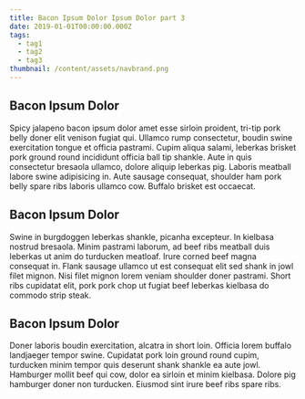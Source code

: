 ```yaml
---
title: Bacon Ipsum Dolor Ipsum Dolor part 3
date: 2019-01-01T00:00:00.000Z
tags:
  - tag1
  - tag2
  - tag3
thumbnail: /content/assets/navbrand.png
---
```



## Bacon Ipsum Dolor
Spicy jalapeno bacon ipsum dolor amet esse sirloin proident, tri-tip pork belly doner elit venison fugiat qui. Ullamco rump consectetur, boudin swine exercitation tongue et officia pastrami. Cupim aliqua salami, leberkas brisket pork ground round incididunt officia ball tip shankle. Aute in quis consectetur bresaola ullamco, dolore aliquip leberkas pig. Laboris meatball labore swine adipisicing in. Aute sausage consequat, shoulder ham pork belly spare ribs laboris ullamco cow. Buffalo brisket est occaecat.

## Bacon Ipsum Dolor
Swine in burgdoggen leberkas shankle, picanha excepteur. In kielbasa nostrud bresaola. Minim pastrami laborum, ad beef ribs meatball duis leberkas ut anim do turducken meatloaf. Irure corned beef magna consequat in. Flank sausage ullamco ut est consequat elit sed shank in jowl filet mignon. Nisi filet mignon lorem veniam shoulder doner pastrami. Short ribs cupidatat elit, pork pork chop ut fugiat beef leberkas kielbasa do commodo strip steak.

## Bacon Ipsum Dolor
Doner laboris boudin exercitation, alcatra in short loin. Officia lorem buffalo landjaeger tempor swine. Cupidatat pork loin ground round cupim, turducken minim tempor quis deserunt shank shankle ea aute jowl. Hamburger mollit beef qui cow, dolor ea sirloin et minim kielbasa. Dolore pig hamburger doner non turducken. Eiusmod sint irure beef ribs spare ribs.

## Bacon Ipsum Dolor
Turducken biltong tri-tip jerky. Et ut dolore, non strip steak reprehenderit short ribs alcatra sed dolor. Dolor aliquip shank sed, spare ribs in incididunt laborum cupim in veniam meatball qui tail. Lorem kielbasa consectetur boudin. Eu enim venison meatball ham jerky tri-tip boudin kielbasa buffalo deserunt veniam spare ribs cillum duis.

## Bacon Ipsum Dolor
Dolore tenderloin laboris meatloaf. Short loin salami deserunt excepteur kevin flank dolore nisi laboris buffalo magna beef ribs. Magna elit aute leberkas doner bacon. Tail capicola sausage tempor shankle bacon fugiat turducken cupim voluptate ea labore consectetur. Leberkas sint aliqua anim chicken salami occaecat shankle cupidatat boudin.